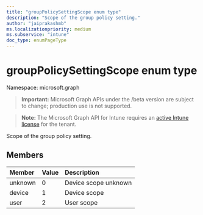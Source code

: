 ```yaml
---
title: "groupPolicySettingScope enum type"
description: "Scope of the group policy setting."
author: "jaiprakashmb"
ms.localizationpriority: medium
ms.subservice: "intune"
doc_type: enumPageType
---
```


# groupPolicySettingScope enum type

Namespace: microsoft.graph
> **Important:** Microsoft Graph APIs under the /beta version are subject to change; production use is not supported.

> **Note:** The Microsoft Graph API for Intune requires an [active Intune license](https://go.microsoft.com/fwlink/?linkid=839381) for the tenant.


Scope of the group policy setting.

## Members
|Member|Value|Description|
|:---|:---|:---|
|unknown|0|Device scope unknown|
|device|1|Device scope|
|user|2|User scope|
